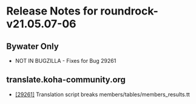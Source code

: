 
# Release Notes for roundrock-v21.05.07-06

## Bywater Only

- NOT IN BUGZILLA - Fixes for Bug 29261

## translate.koha-community.org

- [[29261]](http://bugs.koha-community.org/bugzilla3/show_bug.cgi?id=29261) Translation script breaks members/tables/members_results.tt


